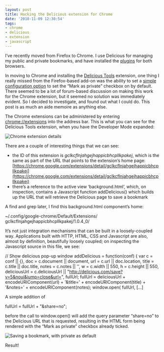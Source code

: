 ```yaml
---
layout: post
title: Hacking the Delicious extension for Chrome
date: '2010-11-09 12:30:54'
tags:
- chrome
- delicious
- extension
- javascript
---
```



I’ve recently moved from Firefox to Chrome. I use Delicious for managing my public and private bookmarks, and have installed the [plugins](http://www.delicious.com/help/tools) for both browsers.

In moving to Chrome and installing the [Delicious Tools](https://chrome.google.com/extensions/detail/gclkcflnjahgejhappicbhcpllkpakej) extension, one thing I really missed from the Firefox-based add-on was the ability to set a [simple configuration option](http://kenyarmosh.com/delicious-firefox-add-on-always-mark-as-private/) to set the “Mark as private” checkbox on by default. There seemed to be a lot of forum-based discussion on making this work for the Chrome extension, but it seemed no solution was immediately evident. So I decided to investigate, and found out what I could do. This post is as much an aide memoire as anything else.

The Chrome extensions can be administered by entering [chrome://extensions](chrome://extensions) into the address bar. This is what you can see for the Delicious Tools extension, when you have the Developer Mode expanded:

![Chrome extension details](http://www.pipetree.com/qmacro/blog/wp-content/uploads/2010/11/screenshot-extensions-google-chrome.png "Chrome extension details")

There are a couple of interesting things that we can see:

- the ID of this extension is *gclkcflnjahgejhappicbhcpllkpakej*, which is the same as part of the URL that points to the extension’s home page:  
[https://chrome.google.com/extensions/detail/gclkcflnjahgejhappicbhcpllkpakej](https://chrome.google.com/extensions/detail/gclkcflnjahgejhappicbhcpllkpakej)
- there’s a reference to the active view ‘background.html’, which, on inspection, contains a Javascript function addDelicious() which builds up the URL that will retrieve the Delicious page to save a bookmark

A find and grep later, I find this background.html component’s home:

~/.config/google-chrome/Default/Extensions/ gclkcflnjahgejhappicbhcpllkpakej/1.0.4_0/

It’s not just integration mechanisms that can be built in a loosely-coupled way. Applications built with HTTP, HTML, CSS and Javascript are also, almost by definition, beautifully loosely coupled; on inspecting the Javascript source in this file, we see:

 // Show delicious pop-up window addDelicious = function(conf) { var c = conf || {}, doc = c.document || document, url = c.url || doc.location, title = c.title || doc.title, notes = c.notes || '', w = c.width || 550, h = c.height || 550, deliciousUrl = c.deliciousUrl || "http://delicious.com/save?v=5&noui&jump=close&url=", fullUrl; fullUrl = deliciousUrl + encodeURIComponent(url) + '&title=' + encodeURIComponent(title) + '&notes=' + encodeURIComponent(notes); window.open( fullUrl, [...]

A simple addition of

fullUrl = fullUrl + "&share=no";

before the call to window.open() will add the query parameter “share=no” to the Delicious URL that is requested, resulting in the HTML form being rendered with the “Mark as private” checkbox already ticked.

![Saving a bookmark, with private as default](http://www.pipetree.com/qmacro/blog/wp-content/uploads/2010/11/screenshot-save-a-bookmark-on-delicious-google-chrome.png "Saving a bookmark, with private as default")

Result!


